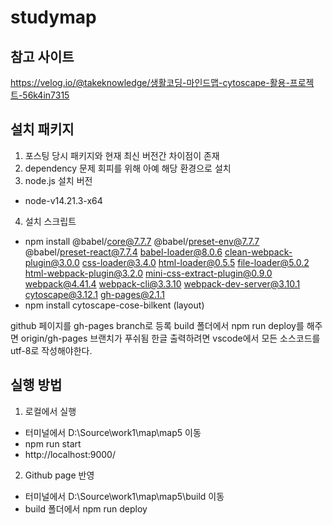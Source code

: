 # studymap

## 참고 사이트
https://velog.io/@takeknowledge/생활코딩-마인드맵-cytoscape-활용-프로젝트-56k4in7315

## 설치 패키지
1. 포스팅 당시 패키지와 현재 최신 버전간 차이점이 존재
2. dependency 문제 회피를 위해 아예 해당 환경으로 설치
3. node.js 설치 버전
- node-v14.21.3-x64
4. 설치 스크립트 
- npm install @babel/core@7.7.7 @babel/preset-env@7.7.7 @babel/preset-react@7.7.4 babel-loader@8.0.6 clean-webpack-plugin@3.0.0 css-loader@3.4.0 html-loader@0.5.5 file-loader@5.0.2 html-webpack-plugin@3.2.0 mini-css-extract-plugin@0.9.0 webpack@4.41.4 webpack-cli@3.3.10 webpack-dev-server@3.10.1 cytoscape@3.12.1 gh-pages@2.1.1
- npm install cytoscape-cose-bilkent (layout)

github 페이지를 gh-pages branch로 등록
build 폴더에서 npm run deploy를 해주면 origin/gh-pages 브랜치가 푸쉬됨
한글 출력하려면 vscode에서 모든 소스코드를 utf-8로 작성해야한다.

## 실행 방법
1. 로컬에서 실행
- 터미널에서 D:\Source\work1\map\map5 이동
- npm run start
- http://localhost:9000/

2. Github page 반영
- 터미널에서 D:\Source\work1\map\map5\build 이동
- build 폴더에서 npm run deploy